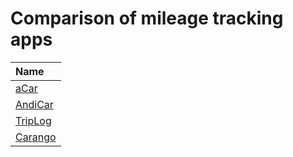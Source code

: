 # Comparison of mileage tracking apps #

| **Name** |
|:---------|
| [aCar](https://play.google.com/store/apps/details?id=com.zonewalker.acar) |
| [AndiCar](https://play.google.com/store/apps/details?id=org.andicar2.activity) |
| [TripLog](https://play.google.com/store/apps/details?id=com.esocialllc.vel) |
| [Carango](https://play.google.com/store/apps/details) |